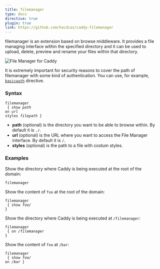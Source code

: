 ```yaml
---
title: filemanager
type: docs
directive: true
plugin: true
link: https://github.com/hacdias/caddy-filemanager
---
```


filemanager is an extension based on browse middleware. It provides a file managing interface within the specified directory and it can be used to upload, delete, preview and rename your files within that directory.

![File Manager for Caddy](/resources/images/middleware/filemanager.png)

It is extremely important for security reasons to cover the path of filemanager with some kind of authentication. You can use, for example, [`basicauth`](/docs/basicauth) directive.

### Syntax

<code class="block"><span class="hl-directive">filemanager</span> </span> {
	<span class="hl-subdirective">show</span> 	<i>path</i>
	<span class="hl-subdirective">on</span> 		<i>url</i>
	<span class="hl-subdirective">styles</span> 	<i>filepath</i>
}</code>

*   **path** (optional) is the directory you want to be able to browse within. By default it is `./`.
*   **url** (optional) is the URL where you want to access the File Manager interface. By default it is `/`.
*   **styles** (optional) is the path to a file with costum styles.

### Examples

Show the directory where Caddy is being executed at the root of the domain:

<code class="block"><span class="hl-directive">filemanager</span></code>

Show the content of `foo` at the root of the domain:

<code class="block"><span class="hl-directive">filemanager</span> </span> {
	<span class="hl-subdirective">show</span> <i>foo/</i>
}</code>

Show the directory where Caddy is being executed at `/filemanager`:

<code class="block"><span class="hl-directive">filemanager</span> </span> {
	<span class="hl-subdirective">on</span> <i>/filemanager</i>
}</code>

Show the content of `foo` at `/bar`:

<code class="block"><span class="hl-directive">filemanager</span> </span> {
	<span class="hl-subdirective">show</span> 	<i>foo/</i>
	<span class="hl-subdirective">on</span> 		<i>/bar</i>
}</code>
